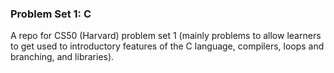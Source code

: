 ### Problem Set 1: C

A repo for CS50 (Harvard) problem set 1 (mainly problems to allow learners to get used to introductory features of the C language, compilers, loops and branching, and libraries).